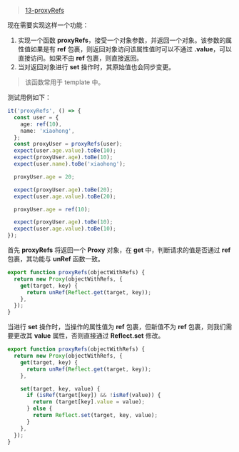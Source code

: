 > [13-proxyRefs](https://github.com/Atlanstis/mini-vue/tree/13-proxyRefs)

现在需要实现这样一个功能：

1. 实现一个函数 **proxyRefs**，接受一个对象参数，并返回一个对象。该参数的属性值如果是有 **ref** 包裹，则返回对象访问该属性值时可以不通过 **.value**，可以直接访问。如果不由 **ref** 包裹，则直接返回。
2. 当对返回对象进行 **set** 操作时，其原始值也会同步变更。

> 该函数常用于 template 中。

测试用例如下：

```typescript
it('proxyRefs', () => {
  const user = {
    age: ref(10),
    name: 'xiaohong',
  };
  const proxyUser = proxyRefs(user);
  expect(user.age.value).toBe(10);
  expect(proxyUser.age).toBe(10);
  expect(user.name).toBe('xiaohong');

  proxyUser.age = 20;

  expect(proxyUser.age).toBe(20);
  expect(user.age.value).toBe(20);

  proxyUser.age = ref(10);

  expect(proxyUser.age).toBe(10);
  expect(user.age.value).toBe(10);
});
```

首先 **proxyRefs** 将返回一个 **Proxy** 对象，在 **get** 中，判断请求的值是否通过 **ref** 包裹，其功能与 **unRef** 函数一致。

```typescript
export function proxyRefs(objectWithRefs) {
  return new Proxy(objectWithRefs, {
    get(target, key) {
      return unRef(Reflect.get(target, key));
    },
  });
}
```

当进行 **set** 操作时，当操作的属性值为 **ref** 包裹，但新值不为 **ref** 包裹，则我们需要更改其 **value** 属性，否则直接通过 **Reflect.set** 修改。

```typescript
export function proxyRefs(objectWithRefs) {
  return new Proxy(objectWithRefs, {
    get(target, key) {
      return unRef(Reflect.get(target, key));
    },

    set(target, key, value) {
      if (isRef(target[key]) && !isRef(value)) {
        return (target[key].value = value);
      } else {
        return Reflect.set(target, key, value);
      }
    },
  });
}
```
